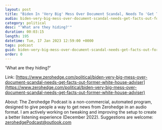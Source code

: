 ```yaml
---
layout: post
title: "Biden In 'Very Big' Mess Over Document Scandal, Needs To 'Get The Facts Out': Former White House Adviser"
audio: biden-very-big-mess-over-document-scandal-needs-get-facts-out-former-white-house-adviser-0
category: political
desc: "'What are they hiding?'"
duration: 00:03:15
length: 195
datetime: Tue, 17 Jan 2023 12:59:00 +0000
tags: podcast
guid: biden-very-big-mess-over-document-scandal-needs-get-facts-out-former-white-house-adviser-0
order: 0
---
```

'What are they hiding?'

Link: [https://www.zerohedge.com/political/biden-very-big-mess-over-document-scandal-needs-get-facts-out-former-white-house-adviser](https://www.zerohedge.com/political/biden-very-big-mess-over-document-scandal-needs-get-facts-out-former-white-house-adviser)

About: The Zerohedge Podcast is a non-commercial, automated program, designed to give people a way to get news from Zerohedge in an audio format.  I am actively working on tweaking and improving the setup to create a better listening experience (December 2022).  Suggestions are welcome: [zerohedgePodcast@outlook.com](mailto:zerohedgePodcast@outlook.com)